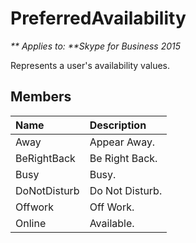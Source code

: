 
# PreferredAvailability


_** Applies to: **Skype for Business 2015_

Represents a user's availability values.    

## Members



| <strong>Name</strong> | <strong>Description</strong> |
|:----------------------|:-----------------------------|
| Away                  | Appear Away.                 |
| BeRightBack           | Be Right Back.               |
| Busy                  | Busy.                        |
| DoNotDisturb          | Do Not Disturb.              |
| Offwork               | Off Work.                    |
| Online                | Available.                   |

